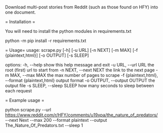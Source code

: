 Download multi-post stories from Reddit (such as those found on HFY) into one document.

= Installation = 

You will need to install the python modules in requirements.txt

python -m pip install -r requirements.txt

= Usage=
usage: scrape.py [-h] [-u URL] [-n NEXT] [-m MAX] [-f {plaintext,html}] [-o OUTPUT] [-s SLEEP]

options:
  -h, --help            show this help message and exit
  -u URL, --url URL     the root (first) url to start from
  -n NEXT, --next NEXT  the link to the next page
  -m MAX, --max MAX     the max number of pages to scrape
  -f {plaintext,html}, --format {plaintext,html}
                        output format
  -o OUTPUT, --output OUTPUT
                        the output file
  -s SLEEP, --sleep SLEEP
                        how many seconds to sleep between each request

= Example usage =

python scrape.py --url https://www.reddit.com/r/HFY/comments/u19xpa/the_nature_of_predators/ --next Next --max 200 --format plaintext --output The_Nature_Of_Predators.txt --sleep 1
